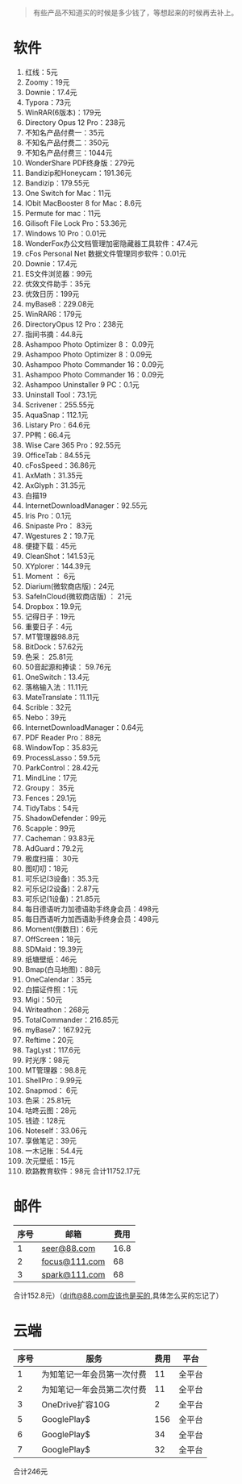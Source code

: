 > 有些产品不知道买的时候是多少钱了，等想起来的时候再去补上。
# 软件
1.  红线：5元
2.  Zoomy：19元                       
3. Downie：17.4元                            
4. Typora：73元                  
5. WinRAR(6版本)：179元                     
6. Directory Opus 12 Pro：238元
7. 不知名产品付费一：35元                         
8. 不知名产品付费二：350元
9. 不知名产品付费三：1044元                
10. WonderShare PDF终身版：279元                          
11. Bandizip和Honeycam：191.36元                
12. Bandizip：179.55元                                                                                          
13. One Switch for Mac：11元
14.  IObit MacBooster 8 for Mac：8.6元                                
15. Permute for mac：11元                            
16. Gilisoft File Lock Pro：53.36元                          
17. Windows 10 Pro：0.01元                        
18. WonderFox办公文档管理加密隐藏器工具软件：47.4元                      
19. cFos Personal Net 数据文件管理同步软件：0.01元                            
20. Downie：17.4元                               
21. ES文件浏览器：99元                    
22. 优效文件助手：35元                          
23. 优效日历：199元                           
24. myBase8：229.08元                        
25. WinRAR6：179元                             
26. DirectoryOpus 12 Pro：238元                             
27. 指间书摘：44.8元     
28. Ashampoo Photo Optimizer 8： 0.09元          
29. Ashampoo Photo Optimizer 8：0.09元             
30. Ashampoo Photo Commander 16：0.09元            
31.  Ashampoo Photo Commander 16：0.09元     
32. Ashampoo Uninstaller 9 PC：0.1元                            
33. Uninstall Tool：73.1元                          
34. Scrivener：255.55元                 
35. AquaSnap：112.1元                   
36. Listary Pro：64.6元           
37. PP鸭：66.4元
38. Wise Care 365 Pro：92.55元          
39. OfficeTab：84.55元           
40. cFosSpeed：36.86元
41. AxMath：31.35元                
42. AxGlyph：31.35元
43. 白描19
44. InternetDownloadManager：92.55元                             
45. Iris Pro：0.1元                            
46. Snipaste Pro： 83元                            
47. Wgestures 2：19.7元                          
48. 便捷下载：45元                           
49. CleanShot：141.53元                           
50. XYplorer：144.39元                         
51. Moment ： 6元                               
52. Diarium(微软商店版)：24元                            
53. SafeInCloud(微软商店版) ： 21元                           
54. Dropbox：19.9元                            
55. 记得日子：19元                           
56. 重要日子：4元                   
57. MT管理器98.8元                
58. BitDock：57.62元                              
59. 色采： 25.81元                        
60. 50音起源和捧读： 59.76元                             
61. OneSwitch：13.4元                              
62. 落格输入法：11.11元                              
63. MateTranslate：11.11元                            
64. Scrible：32元                          
65. Nebo：39元                           
66. InternetDownloadManager：0.64元                            
67. PDF Reader Pro：88元
68. WindowTop：35.83元                      
69. ProcessLasso：59.5元                         
70. ParkControl：28.42元                          
71. MindLine：17元     
72. Groupy： 35元                            
73. Fences：29.1元                         
74. TidyTabs：54元                              
75. ShadowDefender：99元                   
76. Scapple：99元                           
77. Cacheman：93.83元                             
78. AdGuard：79.2元                          
79. 极度扫描： 30元                          
80. 图叨叨：18元                          
81. 可乐记(3设备)：35.3元                        
82. 可乐记(2设备)：2.87元                         
83. 可乐记(1设备)：21.85元                     
84. 每日德语听力加德语助手终身会员：498元                    
85. 每日西语听力加西语助手终身会员：498元                     
86. Moment(倒数日)：6元           
87. OffScreen：18元       
88. SDMaid：19.39元     
89. 纸塘壁纸：46元
90. Bmap(白马地图)：88元     
91. OneCalendar：35元              
92. 白描证件照：1元     
93. Migi：50元  
94. Writeathon：268元             
95. TotalCommander：216.85元               
96. myBase7：167.92元
97. Reftime：20元
98. TagLyst：117.6元         
99. 时光序：98元
100. MT管理器：98.8元                       
101. ShellPro：9.99元
102. Snapmod： 6元                            
103. 色采：25.81元          
104. 咕咚云图：28元               
105. 钱迹：128元
106. Noteself：33.06元                   
107. 享做笔记：39元                       
108. 一木记账：54.4元                 
109. 次元壁纸：15元                
110. 欧路教育软件：98元
合计11752.17元
# 邮件

| 序号 | 邮箱          | 费用 |
| ---- | ------------- | ---- |
| 1    | seer@88.com   | 16.8 |
| 2    | focus@111.com | 68   |
| 3    | spark@111.com | 68   |

合计152.8元）（drift@88.com应该也是买的,具体怎么买的忘记了）

# 云端

| 序号 | 服务                       | 费用 | 平台   |
| ---- | -------------------------- | ---- | ------ |
| 1    | 为知笔记一年会员第一次付费 | 11   | 全平台 |
| 2    | 为知笔记一年会员第二次付费 | 11   | 全平台 |
| 3    | OneDrive扩容10G            | 2    | 全平台 |
| 5    | GooglePlay$                | 156  | 全平台 |
| 6    | GooglePlay$                | 34   | 全平台 |
| 7    | GooglePlay$                | 32   | 全平台 |

合计246元
